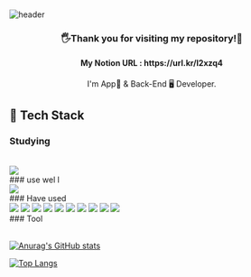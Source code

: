 ### 

![header](https://capsule-render.vercel.app/api?type=slice&color=gradient&text=Hello👋&height=200&fontSize=100)

<div align="center">
<h3>🖐Thank you for visiting my repository!🙏</h3>
<h4> My Notion URL : https://url.kr/l2xzq4 </h4>

  I'm App📱 & Back-End 🖥 Developer.
</div>

## 🔧 Tech Stack

### Studying
<br>
<img src="https://img.shields.io/badge/JavaScript-F7DF1E?style=flat-square&logo=JavaScript&logoColor=white"/> 
<br>
### use wel
l<br>
<img src="https://img.shields.io/badge/Python-3766AB?style=flat-square&logo=Python&logoColor=white"/>
<br>
### Have used
<br>
<img src="https://img.shields.io/badge/C-A8B9CC?style=flat-square&logo=C&logoColor=white"/> 
<img src="https://img.shields.io/badge/Java-007396?style=flat-square&logo=Java&logoColor=white"/> 
<img src="https://img.shields.io/badge/Android-3DDC84?style=flat-square&logo=Android&logoColor=white"/> 
<img src="https://img.shields.io/badge/MySQL-4479A1?style=flat-square&logo=MySQL&logoColor=white"/>
<img src="https://img.shields.io/badge/Flutter-02569B?style=flat-square&logo=Flutter&logoColor=white"/>
<img src="https://img.shields.io/badge/OracleDB-orange?style=flat-square&logo=Oracle&logoColor=white"/>
<img src="https://img.shields.io/badge/Dart-0175C2?style=flat-square&logo=Dart&logoColor=white"/>
<img src="https://img.shields.io/badge/django-00ADD8?style=flat-square&logo=django&logoColor=white"/>
<img src="https://img.shields.io/badge/FastAPI-009688?style=flat-square&logo=FastAPI&logoColor=white"/>
<img src="https://img.shields.io/badge/MongoDB-47A248?style=flat-square&logo=MongoDB&logoColor=white"/>
<br>
### Tool
<br>

<br>


[![Anurag's GitHub stats](https://github-readme-stats.vercel.app/api?username=du2lee&count_private=true&show_icons=true&theme=dracula)](https://github.com/anuraghazra/github-readme-stats)
 

[![Top Langs](https://github-readme-stats.vercel.app/api/top-langs/?username=du2lee&theme=dracula)](https://github.com/anuraghazra/github-readme-stats)
<!--
**du2lee/du2lee** is a ✨ _special_ ✨ repository because its `README.md` (this file) appears on your GitHub profile.

Here are some ideas to get you started:

- 🔭 I’m currently working on ...
- 🌱 I’m currently learning ...
- 👯 I’m looking to collaborate on ...
- 🤔 I’m looking for help with ...
- 💬 Ask me about ...
- 📫 How to reach me: ...
- 😄 Pronouns: ...
- ⚡ Fun fact: ...
-->

